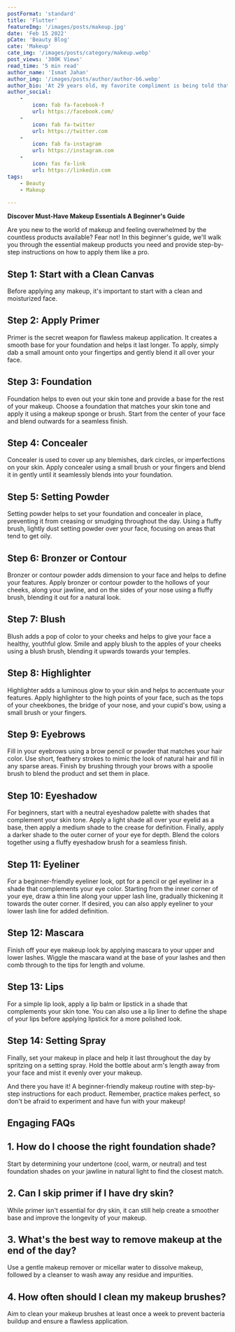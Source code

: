 ```yaml
---
postFormat: 'standard'
title: 'Flutter'
featureImg: '/images/posts/makeup.jpg'
date: 'Feb 15 2022'
pCate: 'Beauty Blog'
cate: 'Makeup'
cate_img: '/images/posts/category/makeup.webp'
post_views: '300K Views'
read_time: '5 min read'
author_name: 'Ismat Jahan'
author_img: '/images/posts/author/author-b6.webp'
author_bio: 'At 29 years old, my favorite compliment is being told that I look like my mom. Seeing myself in her image, like this daughter up top, makes me so proud of how far I’ve come, and so thankful for where I come from.'
author_social:
    -
        icon: fab fa-facebook-f
        url: https://facebook.com/
    -
        icon: fab fa-twitter
        url: https://twitter.com
    -
        icon: fab fa-instagram
        url: https://instagram.com
    - 
        icon: fas fa-link
        url: https://linkedin.com
tags: 
    - Beauty 
    - Makeup
    
---
```


**Discover Must-Have Makeup Essentials A Beginner's Guide**

Are you new to the world of makeup and feeling overwhelmed by the countless products available? Fear not! In this beginner's guide, we'll walk you through the essential makeup products you need and provide step-by-step instructions on how to apply them like a pro.

## Step 1: Start with a Clean Canvas

Before applying any makeup, it's important to start with a clean and moisturized face.

## Step 2: Apply Primer

Primer is the secret weapon for flawless makeup application. It creates a smooth base for your foundation and helps it last longer. To apply, simply dab a small amount onto your fingertips and gently blend it all over your face.

## Step 3: Foundation

Foundation helps to even out your skin tone and provide a base for the rest of your makeup. Choose a foundation that matches your skin tone and apply it using a makeup sponge or brush. Start from the center of your face and blend outwards for a seamless finish.

## Step 4: Concealer

Concealer is used to cover up any blemishes, dark circles, or imperfections on your skin. Apply concealer using a small brush or your fingers and blend it in gently until it seamlessly blends into your foundation.

## Step 5: Setting Powder

Setting powder helps to set your foundation and concealer in place, preventing it from creasing or smudging throughout the day. Using a fluffy brush, lightly dust setting powder over your face, focusing on areas that tend to get oily.

## Step 6: Bronzer or Contour

Bronzer or contour powder adds dimension to your face and helps to define your features. Apply bronzer or contour powder to the hollows of your cheeks, along your jawline, and on the sides of your nose using a fluffy brush, blending it out for a natural look.

## Step 7: Blush

Blush adds a pop of color to your cheeks and helps to give your face a healthy, youthful glow. Smile and apply blush to the apples of your cheeks using a blush brush, blending it upwards towards your temples.

## Step 8: Highlighter

Highlighter adds a luminous glow to your skin and helps to accentuate your features. Apply highlighter to the high points of your face, such as the tops of your cheekbones, the bridge of your nose, and your cupid's bow, using a small brush or your fingers.

## Step 9: Eyebrows

Fill in your eyebrows using a brow pencil or powder that matches your hair color. Use short, feathery strokes to mimic the look of natural hair and fill in any sparse areas. Finish by brushing through your brows with a spoolie brush to blend the product and set them in place.

## Step 10: Eyeshadow

For beginners, start with a neutral eyeshadow palette with shades that complement your skin tone. Apply a light shade all over your eyelid as a base, then apply a medium shade to the crease for definition. Finally, apply a darker shade to the outer corner of your eye for depth. Blend the colors together using a fluffy eyeshadow brush for a seamless finish.

## Step 11: Eyeliner

For a beginner-friendly eyeliner look, opt for a pencil or gel eyeliner in a shade that complements your eye color. Starting from the inner corner of your eye, draw a thin line along your upper lash line, gradually thickening it towards the outer corner. If desired, you can also apply eyeliner to your lower lash line for added definition.

## Step 12: Mascara

Finish off your eye makeup look by applying mascara to your upper and lower lashes. Wiggle the mascara wand at the base of your lashes and then comb through to the tips for length and volume.

## Step 13: Lips

For a simple lip look, apply a lip balm or lipstick in a shade that complements your skin tone. You can also use a lip liner to define the shape of your lips before applying lipstick for a more polished look.

## Step 14: Setting Spray

Finally, set your makeup in place and help it last throughout the day by spritzing on a setting spray. Hold the bottle about arm's length away from your face and mist it evenly over your makeup.

And there you have it! A beginner-friendly makeup routine with step-by-step instructions for each product. Remember, practice makes perfect, so don't be afraid to experiment and have fun with your makeup!

## Engaging FAQs

## 1. How do I choose the right foundation shade?

Start by determining your undertone (cool, warm, or neutral) and test foundation shades on your jawline in natural light to find the closest match.

## 2. Can I skip primer if I have dry skin?

While primer isn't essential for dry skin, it can still help create a smoother base and improve the longevity of your makeup.

## 3. What's the best way to remove makeup at the end of the day?

Use a gentle makeup remover or micellar water to dissolve makeup, followed by a cleanser to wash away any residue and impurities.

## 4. How often should I clean my makeup brushes?

Aim to clean your makeup brushes at least once a week to prevent bacteria buildup and ensure a flawless application.
